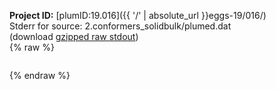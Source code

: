 **Project ID:** [plumID:19.016]({{ '/' | absolute_url }}eggs-19/016/)  
Stderr for source:  2.conformers_solidbulk/plumed.dat   
(download [gzipped raw stdout](plumed.dat.plumed_master.stdout.txt.gz))  
{% raw %}
<pre>
</pre>
{% endraw %}
